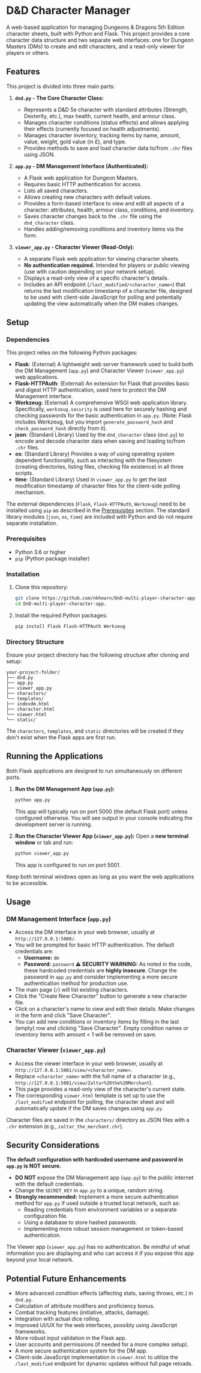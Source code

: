 # D\&D Character Manager

A web-based application for managing Dungeons & Dragons 5th Edition character sheets, built with Python and Flask. This project provides a core character data structure and two separate web interfaces: one for Dungeon Masters (DMs) to create and edit characters, and a read-only viewer for players or others.

## Features

This project is divided into three main parts:

1.  **`dnd.py` - The Core Character Class:**
    * Represents a D\&D 5e character with standard attributes (Strength, Dexterity, etc.), max health, current health, and armour class.
    * Manages character conditions (status effects) and allows applying their effects (currently focused on health adjustments).
    * Manages character inventory, tracking items by name, amount, value, weight, gold value (in £), and type.
    * Provides methods to save and load character data to/from `.chr` files using JSON.

2.  **`app.py` - DM Management Interface (Authenticated):**
    * A Flask web application for Dungeon Masters.
    * Requires basic HTTP authentication for access.
    * Lists all saved characters.
    * Allows creating new characters with default values.
    * Provides a form-based interface to view and edit all aspects of a character: attributes, health, armour class, conditions, and inventory.
    * Saves character changes back to the `.chr` file using the `dnd_character` class.
    * Handles adding/removing conditions and inventory items via the form.

3.  **`viewer_app.py` - Character Viewer (Read-Only):**
    * A separate Flask web application for viewing character sheets.
    * **No authentication required.** Intended for players or public viewing (use with caution depending on your network setup).
    * Displays a read-only view of a specific character's details.
    * Includes an API endpoint (`/last_modified/<character_name>`) that returns the last modification timestamp of a character file, designed to be used with client-side JavaScript for polling and potentially updating the view automatically when the DM makes changes.

## Setup

### Dependencies

This project relies on the following Python packages:

* **Flask**: (External) A lightweight web server framework used to build both the DM Management (`app.py`) and Character Viewer (`viewer_app.py`) web applications.
* **Flask-HTTPAuth**: (External) An extension for Flask that provides basic and digest HTTP authentication, used here to protect the DM Management interface.
* **Werkzeug**: (External) A comprehensive WSGI web application library. Specifically, `werkzeug.security` is used here for securely hashing and checking passwords for the basic authentication in `app.py`. (Note: Flask includes Werkzeug, but you import `generate_password_hash` and `check_password_hash` directly from it).
* **json**: (Standard Library) Used by the `dnd_character` class (`dnd.py`) to encode and decode character data when saving and loading to/from `.chr` files.
* **os**: (Standard Library) Provides a way of using operating system dependent functionality, such as interacting with the filesystem (creating directories, listing files, checking file existence) in all three scripts.
* **time**: (Standard Library) Used in `viewer_app.py` to get the last modification timestamp of character files for the client-side polling mechanism.

The external dependencies (`Flask`, `Flask-HTTPAuth`, `Werkzeug`) need to be installed using `pip` as described in the [Prerequisites](#Prerequisites) section. The standard library modules (`json`, `os`, `time`) are included with Python and do not require separate installation.

### Prerequisites

* Python 3.6 or higher
* `pip` (Python package installer)

### Installation

1.  Clone this repository:
    ```bash
    git clone https://github.com/nkhearn/DnD-multi-player-character-app..git
    cd DnD-multi-player-character-app.
    ```

2.  Install the required Python packages:
    ```bash
    pip install Flask Flask-HTTPAuth Werkzeug
    ```

### Directory Structure

Ensure your project directory has the following structure after cloning and setup:

```
your-project-folder/
├── dnd.py
├── app.py
├── viewer_app.py
├── characters/ 
└── templates/
├── indexdm.html
├── character.html
└── viewer.html
└── static/ 
```
The `characters`, `templates`, and `static` directories will be created if they don't exist when the Flask apps are first run.

## Running the Applications

Both Flask applications are designed to run simultaneously on different ports.

1.  **Run the DM Management App (`app.py`):**
    ```bash
    python app.py
    ```
    This app will typically run on port 5000 (the default Flask port) unless configured otherwise. You will see output in your console indicating the development server is running.

2.  **Run the Character Viewer App (`viewer_app.py`):**
    Open a **new terminal window** or tab and run:
    ```bash
    python viewer_app.py
    ```
    This app is configured to run on port 5001.

Keep both terminal windows open as long as you want the web applications to be accessible.

## Usage

### DM Management Interface (`app.py`)

* Access the DM interface in your web browser, usually at `http://127.0.0.1:5000/`.
* You will be prompted for basic HTTP authentication. The default credentials are:
    * **Username:** `dm`
    * **Password:** `password`
    **⚠️ SECURITY WARNING:** As noted in the code, these hardcoded credentials are **highly insecure**. Change the password in `app.py` and consider implementing a more secure authentication method for production use.
* The main page (`/`) will list existing characters.
* Click the "Create New Character" button to generate a new character file.
* Click on a character's name to view and edit their details. Make changes in the form and click "Save Character".
* You can add new conditions or inventory items by filling in the last (empty) row and clicking "Save Character". Empty condition names or inventory items with amount < 1 will be removed on save.

### Character Viewer (`viewer_app.py`)

* Access the viewer interface in your web browser, usually at `http://127.0.0.1:5001/view/<character_name>`.
* Replace `<character_name>` with the full name of a character (e.g., `http://127.0.0.1:5001/view/Zaltar%20the%20Merchant`).
* This page provides a read-only view of the character's current state.
* The corresponding `viewer.html` template is set up to use the `/last_modified` endpoint for polling, the character sheet and will automatically update if the DM saves changes using `app.py`.

Character files are saved in the `characters/` directory as JSON files with a `.chr` extension (e.g., `zaltar_the_merchant.chr`).

## Security Considerations

**The default configuration with hardcoded username and password in `app.py` is NOT secure.**

* **DO NOT** expose the DM Management app (`app.py`) to the public internet with the default credentials.
* Change the `SECRET_KEY` in `app.py` to a unique, random string.
* **Strongly recommended:** Implement a more secure authentication method for `app.py` if used outside a trusted local network, such as:
    * Reading credentials from environment variables or a separate configuration file.
    * Using a database to store hashed passwords.
    * Implementing more robust session management or token-based authentication.

The Viewer app (`viewer_app.py`) has no authentication. Be mindful of what information you are displaying and who can access it if you expose this app beyond your local network.

## Potential Future Enhancements

* More advanced condition effects (affecting stats, saving throws, etc.) in `dnd.py`.
* Calculation of attribute modifiers and proficiency bonus.
* Combat tracking features (initiative, attacks, damage).
* Integration with actual dice rolling.
* Improved UI/UX for the web interfaces, possibly using JavaScript frameworks.
* More robust input validation in the Flask app.
* User accounts and permissions (if needed for a more complex setup).
* A more secure authentication system for the DM app.
* Client-side JavaScript implementation in `viewer.html` to utilize the `/last_modified` endpoint for dynamic updates without full page reloads.
